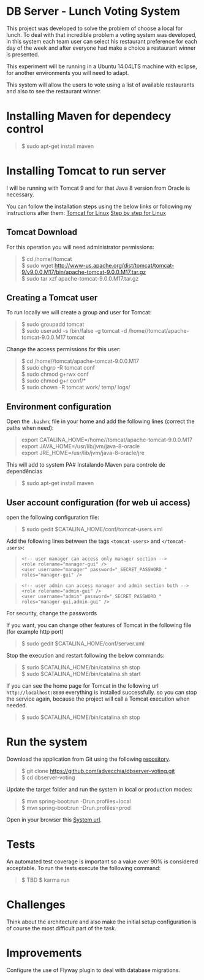 # DB Server - Lunch Voting System
This project was developed to solve the problem of choose a local for lunch. To deal with that incredible problem a voting system was developed, in this system each team user can select his restaurant preference for each day of the week and after everyone had make a choice a restaurant winner is presented.

This experiment will be running in a Ubuntu 14.04LTS machine with eclipse, for another environments you will need to adapt.

This system will allow the users to vote using a list of available restaurants and also to see the restaurant winner.

# Installing Maven for dependecy control
> $ sudo apt-get install maven

# Installing Tomcat to run server
I will be running with Tomcat 9 and for that Java 8 version from Oracle is necessary.

You can follow the installation steps using the below links or following my instructions after them: 
[Tomcat for Linux](https://tomcat.apache.org/tomcat-9.0-doc/setup.html "Installing Tomcat")
[Step by step for Linux](http://askubuntu.com/questions/777342/how-to-install-tomcat-9 "Tutorial")

## Tomcat Download
For this operation you will need administrator permissions:

> $ cd /home/<your-user-account>/tomcat  
> $ sudo wget http://www-us.apache.org/dist/tomcat/tomcat-9/v9.0.0.M17/bin/apache-tomcat-9.0.0.M17.tar.gz  
> $ sudo tar xzf apache-tomcat-9.0.0.M17.tar.gz  

## Creating a Tomcat user
To run locally we will create a group and user for Tomcat:

> $ sudo groupadd tomcat  
> $ sudo useradd -s /bin/false -g tomcat -d /home/<your-user-account>/tomcat/apache-tomcat-9.0.0.M17 tomcat  

Change the access permissions for this user:

> $ cd /home/<your-user-account>/tomcat/apache-tomcat-9.0.0.M17  
> $ sudo chgrp -R tomcat conf  
> $ sudo chmod g+rwx conf  
> $ sudo chmod g+r conf/*  
> $ sudo chown -R tomcat work/ temp/ logs/  

## Environment configuration
Open the `.bashrc` file in your home and add the following lines (correct the paths when need):

> export CATALINA_HOME=/home/<your-user-account>/tomcat/apache-tomcat-9.0.0.M17  
> export JAVA_HOME=/usr/lib/jvm/java-8-oracle  
> export JRE_HOME=/usr/lib/jvm/java-8-oracle/jre  

This will add to system PA# Instalando Maven para controle de dependências
> $ sudo apt-get install maven  

## User account configuration (for web ui access)
open the following configuration file:
> $ sudo gedit $CATALINA_HOME/conf/tomcat-users.xml  

Add the following lines between the tags `<tomcat-users>` and `</tomcat-users>`:
> `<!-- user manager can access only manager section -->`  
> `<role rolename="manager-gui" />`  
> `<user username="manager" password="_SECRET_PASSWORD_" roles="manager-gui" />`  

> `<!-- user admin can access manager and admin section both -->`  
> `<role rolename="admin-gui" />`  
> `<user username="admin" password="_SECRET_PASSWORD_" roles="manager-gui,admin-gui" />`  

For security, change the passwords

If you want, you can change other features of Tomcat in the following file (for example http port)
> $ sudo gedit $CATALINA_HOME/conf/server.xml  

Stop the execution and restart following the below commands:
> $ sudo $CATALINA_HOME/bin/catalina.sh stop  
> $ sudo $CATALINA_HOME/bin/catalina.sh start  

If you can see the home page for Tomcat in the following url `http://localhost:8080` everything is installed successfully. so you can stop the service again, because the project will call a Tomcat execution when needed.
> $ sudo $CATALINA_HOME/bin/catalina.sh stop  

# Run the system
Download the application from Git using the following [repository](https://github.com/advecchia/dbserver-voting.git "Repository Download").
> $ git clone https://github.com/advecchia/dbserver-voting.git  
> $ cd dbserver-voting  

Update the target folder and run the system in local or production modes:  
> $ mvn spring-boot:run -Drun.profiles=local  
> $ mvn spring-boot:run -Drun.profiles=prod  

Open in your browser this [System url](http://localhost:8080/voting).


# Tests
An automated test coverage is important so a value over 90% is considered acceptable.
To run the tests execute the following command:
> $ TBD
> $ karma run  

# Challenges
Think about the architecture and also make the initial setup configuration is of course the most difficult part of the task.

# Improvements
Configure the use of Flyway plugin to deal with database migrations.

